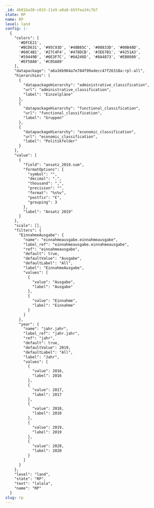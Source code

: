 ```yaml
---
_id: 4b81ba30-c015-11e9-a0a8-b55fea34c7b7
state: RP
name: RP
level: land
config: |-
  {
    "colors": [
      '#DFCE21',
      '#BCD631', '#95C93D', '#48B85C', '#00833D', '#00B48D',
      '#60C4B1', '#27C4F4', '#478DCB', '#3E67B1', '#4251A3',
      '#59449B', '#6E3F7C', '#6A246D', '#8A4873', '#EB0080',
      '#EF58A0', '#C05A89' 
    ],
    "datapackage": "a6a16b964a7e784f99adecc47f26318a:rpl-all",
    "hierarchies": [
      {
        "datapackageHierarchy": "administrative_classification",
        "url": "administrative_classification",
        "label": "Einzelpläne"
      },
      {
        "datapackageHierarchy": "functional_classification",
        "url": "functional_classification",
        "label": "Gruppen"
      },
      {
        "datapackageHierarchy": "economic_classification",
        "url": "economic_classification",
        "label": "Politikfelder"
      }
    ],
    "value": [
      {
        "field": "ansatz_2019.sum",
        "formatOptions": {
          "symbol": "",
          "decimal": ".",
          "thousand": ",",
          "precision": "",
          "format": "%s%v",
          "postfix": "€",
          "grouping": 3
        },
        "label": "Ansatz 2019"
      }
    ],
    "scale": [],
    "filters": {
      "EinnahmeAusgabe": {
        "name": "einnahmeausgabe.einnahmeausgabe",
        "label_ref": "einnahmeausgabe.einnahmeausgabe",
        "ref": "einnahmeausgabe",
        "default": true,
        "defaultValue": "Ausgabe",
        "defaultLabel": "All",
        "label": "EinnahmeAusgabe",
        "values": [
          {
            "value": "Ausgabe",
            "label": "Ausgabe"
          },
          {
            "value": "Einnahme",
            "label": "Einnahme"
          }
        ]
      },
      "year": {
        "name": "jahr.jahr",
        "label_ref": "jahr.jahr",
        "ref": "jahr",
        "default": true,
        "defaultValue": 2019,
        "defaultLabel": "All",
        "label": "Jahr",
        "values": [
          {
            "value": 2016,
            "label": 2016
          },
          {
            "value": 2017,
            "label": 2017
          },
          {
            "value": 2018,
            "label": 2018
          },
          {
            "value": 2019,
            "label": 2019
          },
          {
            "value": 2020,
            "label": 2020
          }
        ]
      }
    },
    "level": "land",
    "state": "RP",
    "text": "lalala",
    "name": "RP"
  }
slug: rp
---
```


